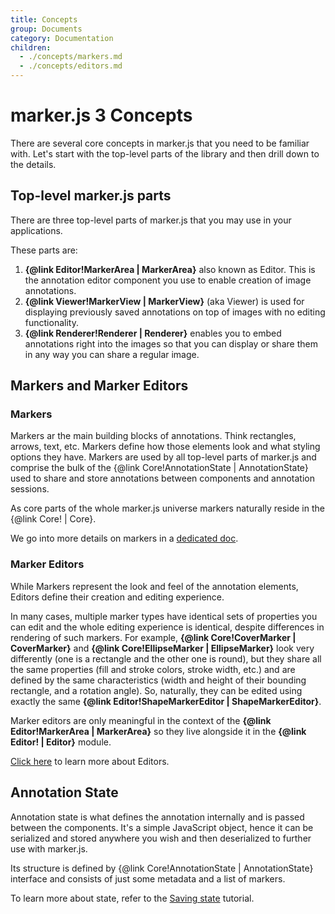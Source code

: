 ```yaml
---
title: Concepts
group: Documents
category: Documentation
children:
  - ./concepts/markers.md
  - ./concepts/editors.md
---
```


# marker.js 3 Concepts

There are several core concepts in marker.js that you need to be familiar with. Let's start with the top-level parts of the library and then drill down to the details.

## Top-level marker.js parts

There are three top-level parts of marker.js that you may use in your applications.

These parts are:

1. **{@link Editor!MarkerArea | MarkerArea}** also known as Editor. This is the annotation editor component you use to enable creation of image annotations.
2. **{@link Viewer!MarkerView | MarkerView}** (aka Viewer) is used for displaying previously saved annotations on top of images with no editing functionality.
3. **{@link Renderer!Renderer | Renderer}** enables you to embed annotations right into the images so that you can display or share them in any way you can share a regular image.

## Markers and Marker Editors

### Markers

Markers ar the main building blocks of annotations. Think rectangles, arrows, text, etc. Markers define how those elements look and what styling options they have. Markers are used by all top-level parts of marker.js and comprise the bulk of the {@link Core!AnnotationState | AnnotationState} used to share and store annotations between components and annotation sessions.

As core parts of the whole marker.js universe markers naturally reside in the {@link Core! | Core}.

We go into more details on markers in a [dedicated doc](./concepts/markers.md).

### Marker Editors

While Markers represent the look and feel of the annotation elements, Editors define their creation and editing experience.

In many cases, multiple marker types have identical sets of properties you can edit and the whole editing experience is identical, despite differences in rendering of such markers. For example, **{@link Core!CoverMarker | CoverMarker}** and **{@link Core!EllipseMarker | EllipseMarker}** look very differently (one is a rectangle and the other one is round), but they share all the same properties (fill and stroke colors, stroke width, etc.) and are defined by the same characteristics (width and height of their bounding rectangle, and a rotation angle). So, naturally, they can be edited using exactly the same **{@link Editor!ShapeMarkerEditor | ShapeMarkerEditor}**.

Marker editors are only meaningful in the context of the **{@link Editor!MarkerArea | MarkerArea}** so they live alongside it in the **{@link Editor! | Editor}** module.

[Click here](./concepts/editors.md) to learn more about Editors.

## Annotation State

Annotation state is what defines the annotation internally and is passed between the components. It's a simple JavaScript object, hence it can be serialized and stored anywhere you wish and then deserialized to further use with marker.js.

Its structure is defined by {@link Core!AnnotationState | AnnotationState} interface and consists of just some metadata and a list of markers.

To learn more about state, refer to the [Saving state](./tutorials/saving-state.md) tutorial.
